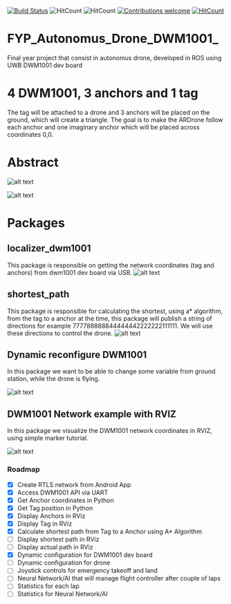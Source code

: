 [![Build Status](http://94.2.115.49:8080/buildStatus/icon?job=testing)](http://94.2.115.49:8080/job/testing/)
![HitCount](https://img.shields.io/badge/ROS%20version-kinetic-blue.svg)
![HitCount](https://img.shields.io/badge/Supported%20OS-Ubuntu%2016.04-orange.svg)
[![Contributions welcome](https://img.shields.io/badge/contributions-welcome-brightgreen.svg?style=flat)](https://github.com/dwyl/esta/issues)
[![HitCount](http://hits.dwyl.io/20chix/https://github.com/20chix/FYP_Autonomus_Drone_DWM1001.svg)](http://hits.dwyl.io/20chix/https://github.com/20chix/FYP_Autonomus_Drone_DWM1001)

# FYP_Autonomus_Drone_DWM1001_

Final year project that consist in autonomus drone, developed in ROS using UWB DWM1001 dev board

# 4 DWM1001, 3 anchors and 1 tag
 The tag will be attached to a drone and  3 anchors will be placed on the ground, which will create a triangle.
 The goal is to make the ARDrone follow each anchor and one imaginary anchor which will be placed across coordinates 0,0.

# Abstract 
![alt text](https://raw.githubusercontent.com/20chix/FYP_Autonomus_Drone_DWM1001/master/resources/FYP_Diagram.png?token=AO45C53xUIdrgVjp64R74f0K0lF9WtFIks5bsiPcwA%3D%3D)

![alt text](https://raw.githubusercontent.com/20chix/FYP_Autonomus_Drone_DWM1001/master/resources/decawave-dwm1001-dev-large.jpg?token=AO45C-eb6jv3Io3O_k6rf_wopKmkcU8jks5bsiQXwA%3D%3D)

# Packages
## localizer_dwm1001
This package is responsible on getting the network coordinates (tag and anchors) from dwm1001 dev board via USB.
![alt text](https://raw.githubusercontent.com/20chix/FYP_Autonomus_Drone_DWM1001/master/resources/FYP_Diagram_dev_board.png?token=AO45C6bm2Ham34bclDihkppyqwFIukuhks5bsiQzwA%3D%3D)

## shortest_path 
This package is responsible for calculating the shortest, using a* algorithm, from the tag to a anchor at the time, this package will publish a string of directions for example 777788888844444442222222111111. We will use these directions to control the drone.
![alt text](https://raw.githubusercontent.com/20chix/FYP_Autonomus_Drone_DWM1001/master/resources/Shortest_Path.png?token=AO45CwmqAOcbhsyQRIiNdp5qELCVVlyXks5bsiP5wA%3D%3D)

## Dynamic reconfigure DWM1001
In this package we want to be able to change some variable from ground station, while the drone is flying.

![alt text](https://raw.githubusercontent.com/20chix/FYP_Autonomus_Drone_DWM1001/master/resources/dynamic_config.png?token=AO45C0Uc6dBqRbTVSQo2o4rBIJkaLMGQks5blvCMwA%3D%3D)

## DWM1001 Network example with RVIZ
In this package we visualize the DWM1001 network coordinates in RVIZ, using simple marker tutorial. 

![alt text](https://raw.githubusercontent.com/20chix/FYP_Autonomus_Drone_DWM1001/master/resources/Screenshot%20from%202018-10-07%2013-31-00.png)


### Roadmap
- [x] Create RTLS network from Android App
- [x] Access DWM1001 API via UART
- [x] Get Anchor coordinates in Python
- [x] Get Tag position in Python
- [x] Display Anchors in RViz
- [x] Display Tag in RViz
- [x] Calculate shortest path from Tag to a Anchor using A* Algorithm
- [ ] Display shortest path in RViz
- [ ] Display actual path in RViz
- [x] Dynamic configuration for DWM1001 dev board
- [ ] Dynamic configuration for drone
- [ ] Joystick controls for emergency takeoff and land
- [ ] Neural Network/AI that will manage flight controller after couple of laps
- [ ] Statistics for each lap
- [ ] Statistics for Neural Network/AI
